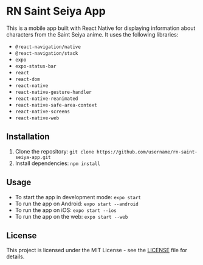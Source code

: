 # RN Saint Seiya App

This is a mobile app built with React Native for displaying information about characters from the Saint Seiya anime. It uses the following libraries:

- `@react-navigation/native`
- `@react-navigation/stack`
- `expo`
- `expo-status-bar`
- `react`
- `react-dom`
- `react-native`
- `react-native-gesture-handler`
- `react-native-reanimated`
- `react-native-safe-area-context`
- `react-native-screens`
- `react-native-web`

## Installation

1. Clone the repository: `git clone https://github.com/username/rn-saint-seiya-app.git`
2. Install dependencies: `npm install`

## Usage

- To start the app in development mode: `expo start`
- To run the app on Android: `expo start --android`
- To run the app on iOS: `expo start --ios`
- To run the app on the web: `expo start --web`

## License

This project is licensed under the MIT License - see the [LICENSE](LICENSE) file for details.


